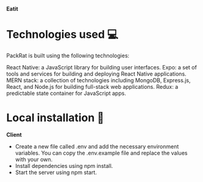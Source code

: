 **Eatit**


# Technologies used 💻
PackRat is built using the following technologies:

React Native: a JavaScript library for building user interfaces.
Expo: a set of tools and services for building and deploying React Native applications.
MERN stack: a collection of technologies including MongoDB, Express.js, React, and Node.js for building full-stack web applications.
Redux: a predictable state container for JavaScript apps.

# Local installation 📲

**Client**

- Create a new file called .env and add the necessary environment variables. You can copy the .env.example file and replace the values with your own.
- Install dependencies using npm install.
- Start the server using npm start.